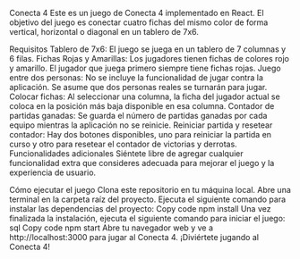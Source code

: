 Conecta 4
Este es un juego de Conecta 4 implementado en React. El objetivo del juego es conectar cuatro fichas del mismo color de forma vertical, horizontal o diagonal en un tablero de 7x6.

Requisitos
Tablero de 7x6: El juego se juega en un tablero de 7 columnas y 6 filas.
Fichas Rojas y Amarillas: Los jugadores tienen fichas de colores rojo y amarillo. El jugador que juega primero siempre tiene fichas rojas.
Juego entre dos personas: No se incluye la funcionalidad de jugar contra la aplicación. Se asume que dos personas reales se turnarán para jugar.
Colocar fichas: Al seleccionar una columna, la ficha del jugador actual se coloca en la posición más baja disponible en esa columna.
Contador de partidas ganadas: Se guarda el número de partidas ganadas por cada equipo mientras la aplicación no se reinicie.
Reiniciar partida y resetear contador: Hay dos botones disponibles, uno para reiniciar la partida en curso y otro para resetear el contador de victorias y derrotas.
Funcionalidades adicionales
Siéntete libre de agregar cualquier funcionalidad extra que consideres adecuada para mejorar el juego y la experiencia de usuario.

Cómo ejecutar el juego
Clona este repositorio en tu máquina local.
Abre una terminal en la carpeta raíz del proyecto.
Ejecuta el siguiente comando para instalar las dependencias del proyecto:
Copy code
npm install
Una vez finalizada la instalación, ejecuta el siguiente comando para iniciar el juego:
sql
Copy code
npm start
Abre tu navegador web y ve a http://localhost:3000 para jugar al Conecta 4.
¡Diviértete jugando al Conecta 4!
